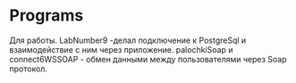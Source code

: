 # Programs
Для работы.
LabNumber9 -делал подключение к PostgreSql и взаимодействие с ним через приложение.
palochkiSoap и connect6WSSOAP - обмен данными между пользователями через Soap протокол.
